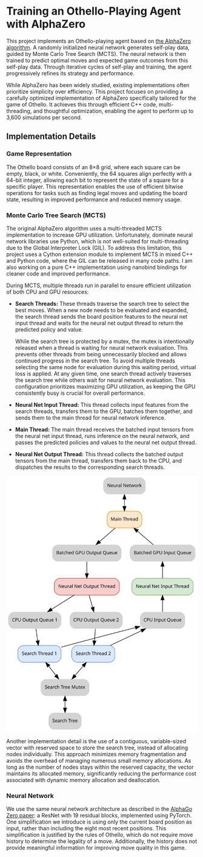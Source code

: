 # Training an Othello-Playing Agent with AlphaZero

This project implements an Othello-playing agent based on [the AlphaZero algorithm](https://arxiv.org/abs/1712.01815). A randomly initialized neural network generates self-play data, guided by Monte Carlo Tree Search (MCTS). The neural network is then trained to predict optimal moves and expected game outcomes from this self-play data. Through iterative cycles of self-play and training, the agent progressively refines its strategy and performance.

While AlphaZero has been widely studied, existing implementations often prioritize simplicity over efficiency. This project focuses on providing a carefully optimized implementation of AlphaZero specifically tailored for the game of Othello. It achieves this through efficient C++ code, multi-threading, and thoughtful optimization, enabling the agent to perform up to 3,600 simulations per second.

## Implementation Details

### Game Representation

The Othello board consists of an 8×8 grid, where each square can be empty, black, or white. Conveniently, the 64 squares align perfectly with a 64-bit integer, allowing each bit to represent the state of a square for a specific player. This representation enables the use of efficient bitwise operations for tasks such as finding legal moves and updating the board state, resulting in improved performance and reduced memory usage.

### Monte Carlo Tree Search (MCTS)

The original AlphaZero algorithm uses a multi-threaded MCTS implementation to increase GPU utilization. Unfortunately, dominate neural network libraries use Python, which is not well-suited for multi-threading due to the Global Interpreter Lock (GIL). To address this limitation, this project uses a Cython extension module to implement MCTS in mixed C++ and Python code, where the GIL can be released in many code paths. I am also working on a pure C++ implementation using nanobind bindings for cleaner code and improved performance.

During MCTS, multiple threads run in parallel to ensure efficient utilization of both CPU and GPU resources:

- **Search Threads:** These threads traverse the search tree to select the best moves. When a new node needs to be evaluated and expanded, the search thread sends the board position features to the neural net input thread and waits for the neural net output thread to return the predicted policy and value.

  While the search tree is protected by a mutex, the mutex is intentionally released when a thread is waiting for neural network evaluation. This prevents other threads from being unnecessarily blocked and allows continued progress in the search tree. To avoid multiple threads selecting the same node for evaluation during this waiting period, virtual loss is applied. At any given time, one search thread actively traverses the search tree while others wait for neural network evaluation. This configuration prioritizes maximizing GPU utilization, as keeping the GPU consistently busy is crucial for overall performance.
- **Neural Net Input Thread:** This thread collects input features from the search threads, transfers them to the GPU, batches them together, and sends them to the main thread for neural network inference.
- **Main Thread:** The main thread receives the batched input tensors from the neural net input thread, runs inference on the neural network, and passes the predicted policies and values to the neural net output thread.
- **Neural Net Output Thread:** This thread collects the batched output tensors from the main thread, transfers them back to the CPU, and dispatches the results to the corresponding search threads.

![Monte Carlo Tree Search](./images/mcts.svg)

Another implementation detail is the use of a contiguous, variable-sized vector with reserved space to store the search tree, instead of allocating nodes individually. This approach minimizes memory fragmentation and avoids the overhead of managing numerous small memory allocations. As long as the number of nodes stays within the reserved capacity, the vector maintains its allocated memory, significantly reducing the performance cost associated with dynamic memory allocation and deallocation.

### Neural Network

We use the same neural network architecture as described in the [AlphaGo Zero paper](https://discovery.ucl.ac.uk/id/eprint/10045895/1/agz_unformatted_nature.pdf): a ResNet with 19 residual blocks, implemented using PyTorch. One simplification we introduce is using only the current board position as input, rather than including the eight most recent positions. This simplification is justified by the rules of Othello, which do not require move history to determine the legality of a move. Additionally, the history does not provide meaningful information for improving move quality in this game.
